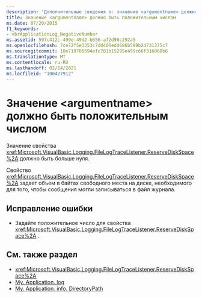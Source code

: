 ```yaml
---
description: 'Дополнительные сведения о: значение <argumentname> должно быть положительным числом'
title: Значение <argumentname> должно быть положительным числом
ms.date: 07/20/2015
f1_keywords:
- vbrApplicationLog_NegativeNumber
ms.assetid: 597c412c-499e-49d2-b656-af2d90c292a5
ms.openlocfilehash: 7ce72f5e3353c7dd406edd686b599b2d731375c7
ms.sourcegitcommit: 10e719780594efc781b15295e499c66f316068b8
ms.translationtype: MT
ms.contentlocale: ru-RU
ms.lasthandoff: 02/14/2021
ms.locfileid: "100427912"
---
```

# <a name="the-value-of-argumentname-must-be-a-positive-number"></a>Значение \<argumentname> должно быть положительным числом

Значение свойства <xref:Microsoft.VisualBasic.Logging.FileLogTraceListener.ReserveDiskSpace%2A> должно быть больше нуля.  
  
 Свойство <xref:Microsoft.VisualBasic.Logging.FileLogTraceListener.ReserveDiskSpace%2A> задает объем в байтах свободного места на диске, необходимого для того, чтобы сообщения могли записываться в файл журнала.  
  
## <a name="to-correct-this-error"></a>Исправление ошибки  
  
- Задайте положительное число для свойства <xref:Microsoft.VisualBasic.Logging.FileLogTraceListener.ReserveDiskSpace%2A> .  
  
## <a name="see-also"></a>См. также раздел

- <xref:Microsoft.VisualBasic.Logging.FileLogTraceListener.ReserveDiskSpace%2A>
- [My. Application. log](xref:Microsoft.VisualBasic.ApplicationServices.ApplicationBase.Log)
- [My. Application. info. DirectoryPath](xref:Microsoft.VisualBasic.ApplicationServices.ApplicationBase.Log)
